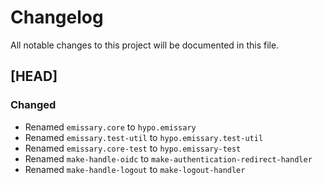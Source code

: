 # Changelog

All notable changes to this project will be documented in this file.

## [HEAD]

### Changed

 - Renamed `emissary.core` to `hypo.emissary`
 - Renamed `emissary.test-util` to `hypo.emissary.test-util`
 - Renamed `emissary.core-test` to `hypo.emissary-test`
 - Renamed `make-handle-oidc` to `make-authentication-redirect-handler`
 - Renamed `make-handle-logout` to `make-logout-handler`
